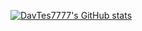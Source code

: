 [![DavTes7777's GitHub stats](https://github-readme-stats.vercel.app/api?username=DavTes7777)](https://github.com/anuraghazra/github-readme-stats)
